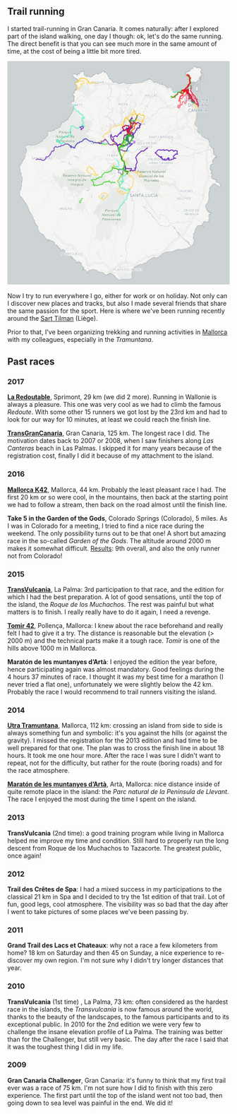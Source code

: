 

## Trail running

I started trail-running in Gran Canaria. It comes naturally: after I explored part of the island walking, one day I though: ok, let's do the same running. 
The direct benefit is that you can see much more in the same amount of time, at the cost of being a little bit more tired.

![alt text](./figures/GC_activity.png "Running in Gran Canaria")

Now I try to run everywhere I go, either for work or on holiday. Not only can I discover new places and tracks, but also I made several friends that share the same passion for the sport. Here is where we've been running recently around the [Sart Tilman](./leaflet/Running-SartTilman.html) (Liège).

Prior to that, I've been organizing trekking and running activities in [Mallorca](./leaflet/MallorcaActivities.html) with my colleagues, especially in the *Tramuntana*. 

## Past races

### 2017

**[La Redoutable](https://sites.google.com/site/rtsprimont4140/la-redoutable)**, Sprimont, 29 km (we did 2 more). Running in Wallonie is always a pleasure. This one was very cool as we had to climb the famous *Redoute*. With some other 15 runners we got lost by the 23rd km and had to look for our way for 10 minutes, at least we could reach the finish line. 

**[TransGranCanaria](https://ctroupin.wordpress.com/2017/02/27/crossing-gran-canaria/)**, Gran Canaria, 125 km. The longest race I did. The motivation dates back to 2007 or 2008, when I saw finishers along *Las Canteras* beach in Las Palmas. 
I skipped it for many years because of the registration cost, finally I did it because of my attachment to the island. 

### 2016

**[Mallorca K42](https://www.wikiloc.com/wikiloc/view.do?id=12641760)**, Mallorca, 44 km. Probably the least pleasant race I had. The first 20 km or so were cool, in the mountains, then back at the starting point we had to follow a stream, then back on the road almost until the finish line. 

**Take 5 in the Garden of the Gods**, Colorado Springs (Colorado), 5 miles. As I was in Colorado for a meeting, I tried to find a nice race during the weekend. The only possibility turns out to be that one! A short but amazing race in the so-called *Garden of the Gods*. The altitude around 2000 m makes it somewhat difficult. [Results](http://www.ccrtiming.com/events-results/2016-results/take-5.htm): 9th overall, and also the only runner not from Colorado!

### 2015

**[TransVulcania](https://ctroupin.wordpress.com/2015/05/13/de-fuencaliente-a-los-llanos-de-aridane-transvulcania-2015/)**, La Palma: 3rd participation to that race, and the edition for which I had the best preparation. A lot of good sensations, until the top of the island, the *Roque de los Muchachos*. The rest was painful but what matters is to finish. I really really have to do it again, I need a revenge.

**[Tomir 42](https://ctroupin.wordpress.com/2015/03/29/running-in-pollenca-the-tomir42-race/)**, Pollença, Mallorca: I knew about the race beforehand and really felt I had to give it a try. The distance is reasonable but the elevation (> 2000 m) and the technical parts make it a tough race. *Tomir* is one of the hills above 1000 m in Mallorca.

**Maratón de les muntanyes d’Artà**: I enjoyed the edition the year before, hence participating again was almost mandatory. Good feelings during the 4 hours 37 minutes of race. I thought it was my best time for a marathon (I never tried a flat one), unfortunately we were slightly below the 42 km. Probably the race I would recommend to trail runners visiting the island.

### 2014

**[Utra Tramuntana](https://ctroupin.wordpress.com/2014/04/21/crossed-mallorca/)**, Mallorca, 112 km: crossing an island from side to side is always something fun and symbolic: it's you against the hills (or against the gravity). I missed the registration for the 2013 edition and had time to be well prepared for that one. The plan was to cross the finish line in about 18 hours. It took me one hour more. After the race I was sure I didn't want to repeat, not for the difficulty, but rather for the route (boring roads) and for the race atmosphere.

**[Maratón de les muntanyes d’Artà](https://ctroupin.wordpress.com/2014/11/05/maraton-de-muntanyes-darta/)**, Artà, Mallorca: nice distance inside of quite remote place in the island: the *Parc natural de la Península de Llevant*. The race I enjoyed the most during the time I spent on the island. 

### 2013

**TransVulcania** (2nd time): a good training program while living in Mallorca helped me improve my time and condition. Still hard to properly run the long descent from Roque de los Muchachos to Tazacorte. The greatest public, once again! 

### 2012

**Trail des Crêtes de Spa**: I had a mixed success in my participations to the classical 21 km in Spa and I decided to try the 1st edition of that trail. Lot of fun, good legs, cool atmosphere. The visibility was so bad that the day after I went to take pictures of some places we've been passing by. 

### 2011

**Grand Trail des Lacs et Chateaux**: why not a race a few kilometers from home? 18 km on Saturday and then 45 on Sunday, a nice experience to re-discover my own region. I'm not sure why I didn't try longer distances that year. 

### 2010

**TransVulcania** (1st time) , La Palma, 73 km: often considered as the hardest race in the islands, the *Transvulcania* is now famous around the world, thanks to the beauty of the landscapes, to the famous participants and to its exceptional public. In 2010 for the 2nd edition we were very few to challenge the insane elevation profile of La Palma. The training was better than for the Challenger, but still very basic. The day after the race I said that it was the toughest thing I did in my life.

### 2009

**Gran Canaria Challenger**, Gran Canaria: it's funny to think that my first trail ever was a race of 75 km. I'm not sure how I did to finish with this zero experience. The first part until the top of the island went not too bad, then going down to sea level was painful in the end. We did it!


